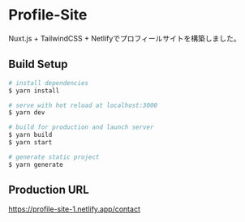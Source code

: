 # Profile-Site

Nuxt.js + TailwindCSS + Netlifyでプロフィールサイトを構築しました。

## Build Setup

```bash
# install dependencies
$ yarn install

# serve with hot reload at localhost:3000
$ yarn dev

# build for production and launch server
$ yarn build
$ yarn start

# generate static project
$ yarn generate
```

## Production URL

https://profile-site-1.netlify.app/contact

